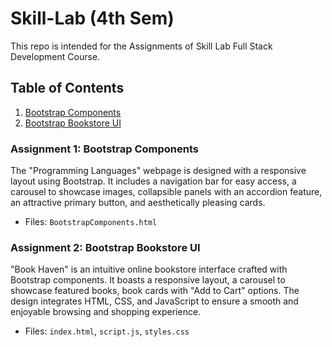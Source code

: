 # Skill-Lab (4th Sem)
This repo is intended for the Assignments of Skill Lab Full Stack Development Course.

## Table of Contents

1. [Bootstrap Components](#assignment-1-bootstrap-components)
2. [Bootstrap Bookstore UI](#assignment-2-bootstrap-bookstore-ui)

### Assignment 1: Bootstrap Components 

The "Programming Languages" webpage is designed with a responsive layout using Bootstrap. It includes a navigation bar for easy access, a carousel to showcase images, collapsible panels with an accordion feature, an attractive primary button, and aesthetically pleasing cards. 
- Files: `BootstrapComponents.html`

### Assignment 2: Bootstrap Bookstore UI
"Book Haven" is an intuitive online bookstore interface crafted with Bootstrap components. It boasts a responsive layout, a carousel to showcase featured books, book cards with "Add to Cart" options. The design integrates HTML, CSS, and JavaScript to ensure a smooth and enjoyable browsing and shopping experience.
- Files: `index.html`, `script.js`, `styles.css`
